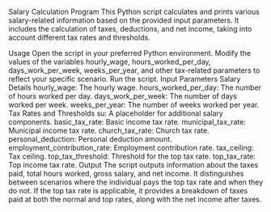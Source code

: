 Salary Calculation Program
This Python script calculates and prints various salary-related information based on the provided input parameters. It includes the calculation of taxes, deductions, and net income, taking into account different tax rates and thresholds.

Usage
Open the script in your preferred Python environment.
Modify the values of the variables hourly_wage, hours_worked_per_day, days_work_per_week, weeks_per_year, and other tax-related parameters to reflect your specific scenario.
Run the script.
Input Parameters
Salary Details
hourly_wage: The hourly wage.
hours_worked_per_day: The number of hours worked per day.
days_work_per_week: The number of days worked per week.
weeks_per_year: The number of weeks worked per year.
Tax Rates and Thresholds
su: A placeholder for additional salary components.
basic_tax_rate: Basic income tax rate.
municipal_tax_rate: Municipal income tax rate.
church_tax_rate: Church tax rate.
personal_deduction: Personal deduction amount.
employment_contribution_rate: Employment contribution rate.
tax_ceiling: Tax ceiling.
top_tax_threshold: Threshold for the top tax rate.
top_tax_rate: Top income tax rate.
Output
The script outputs information about the taxes paid, total hours worked, gross salary, and net income. It distinguishes between scenarios where the individual pays the top tax rate and when they do not. If the top tax rate is applicable, it provides a breakdown of taxes paid at both the normal and top rates, along with the net income after taxes.
